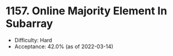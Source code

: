 # 1157. Online Majority Element In Subarray
- Difficulty: Hard
- Acceptance: 42.0% (as of 2022-03-14)
